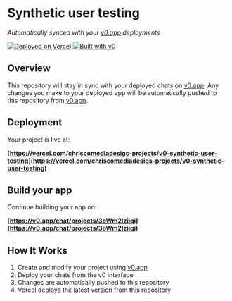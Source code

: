 # Synthetic user testing

*Automatically synced with your [v0.app](https://v0.app) deployments*

[![Deployed on Vercel](https://img.shields.io/badge/Deployed%20on-Vercel-black?style=for-the-badge&logo=vercel)](https://vercel.com/chriscomediadesigs-projects/v0-synthetic-user-testing)
[![Built with v0](https://img.shields.io/badge/Built%20with-v0.app-black?style=for-the-badge)](https://v0.app/chat/projects/3bWm2Iziiqi)

## Overview

This repository will stay in sync with your deployed chats on [v0.app](https://v0.app).
Any changes you make to your deployed app will be automatically pushed to this repository from [v0.app](https://v0.app).

## Deployment

Your project is live at:

**[https://vercel.com/chriscomediadesigs-projects/v0-synthetic-user-testing](https://vercel.com/chriscomediadesigs-projects/v0-synthetic-user-testing)**

## Build your app

Continue building your app on:

**[https://v0.app/chat/projects/3bWm2Iziiqi](https://v0.app/chat/projects/3bWm2Iziiqi)**

## How It Works

1. Create and modify your project using [v0.app](https://v0.app)
2. Deploy your chats from the v0 interface
3. Changes are automatically pushed to this repository
4. Vercel deploys the latest version from this repository
